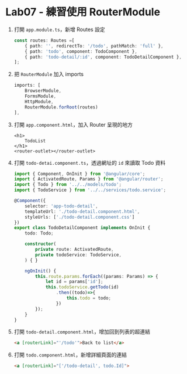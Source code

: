 # Lab07 - 練習使用 RouterModule

1. 打開 `app.module.ts`，新增 Routes 設定

    ``` typescript
    const routes: Routes =[
        { path: '', redirectTo: '/todo', pathMatch: 'full' },
        { path: 'todo', component: TodoComponent },
        { path: 'todo-detail/:id', component: TodoDetailComponent },
    ];
    ```

1. 把 `RouterModule` 加入 imports

    ``` typescript
    imports: [
        BrowserModule,
        FormsModule,
        HttpModule,
        RouterModule.forRoot(routes)
    ],
    ```

1. 打開 `app.component.html`，加入 Router 呈現的地方

    ```
    <h1>
        TodoList
    </h1>
    <router-outlet></router-outlet>
    ```

1. 打開 `todo-detai.component.ts`，透過網址的 `id` 來讀取 Todo 資料

    ``` typescript
    import { Component, OnInit } from '@angular/core';
    import { ActivatedRoute, Params } from '@angular/router';
    import { Todo } from '../../models/todo';
    import { TodoService } from '../../services/todo.service';

    @Component({
        selector: 'app-todo-detail',
        templateUrl: './todo-detail.component.html',
        styleUrls: ['./todo-detail.component.css']
    })
    export class TodoDetailComponent implements OnInit {
        todo: Todo;

        constructor(
            private route: ActivatedRoute,
            private todoService: TodoService,
        ) { }

        ngOnInit() {
            this.route.params.forEach((params: Params) => {
                let id = params['id'];
                this.todoService.getTodo(id)
                    .then((todo)=>{          
                        this.todo = todo;
                    })
            });
        }
    }
    ```

1. 打開 `todo-detail.component.html`，增加回到列表的超連結

    ``` html
    <a [routerLink]="'/todo'">Back to list</a>
    ```    

1. 打開 `todo.component.html`，新增詳細頁面的連結

    ``` html
    <a [routerLink]="['/todo-detail', todo.Id]">
    ```